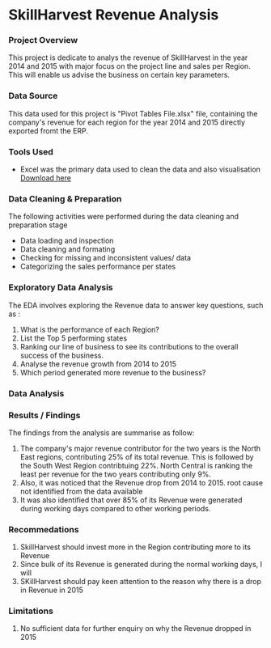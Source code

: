 # SkillHarvest Revenue Analysis

### Project Overview

This project is dedicate to analys the revenue of SkillHarvest in the year 2014 and 2015 with major focus on the project line and sales per Region. This will enable us advise the business on certain key parameters.

### Data Source

This data used for this project is "Pivot Tables File.xlsx" file, containing the company's revenue for each region for the year 2014 and 2015 directly exported fromt the ERP.

### Tools Used

- Excel was the primary data used to clean the data and also visualisation [Download here](https://www.microsoft.com/en-us/microsoft-365/excel?ocid=ORSEARCH_Bing&msockid=016f9e77d8656e9b39578a99dc6568dc)

### Data Cleaning & Preparation

The following activities were performed during the data cleaning and preparation stage

- Data loading and inspection
- Data cleaning and formating
- Checking for missing and inconsistent values/ data
- Categorizing the sales performance per states

### Exploratory Data Analysis

The EDA involves exploring the Revenue data to answer key questions, such as :

1. What is the performance of each Region?
2. List the Top 5 performing states
3. Ranking our line of business to see its contributions to the overall success of the business.
4. Analyse the revenue growth from 2014 to 2015
5. Which period generated more revenue to the business?

### Data Analysis


### Results / Findings

The findings from the analysis are summarise as follow:

 1. The company's major revenue contributor for the two years is the North East regions, contributing 25% of its total revenue. This is followed by the South West Region contribtuing 22%. North Central is ranking the least per revenue for the two years contributing only 9%.
 2. Also, it was noticed that the Revenue drop from 2014 to 2015. root cause not identified from the data available
 3. It was also identified that over 85% of its Revenue were generated during working days compared to other working periods.



### Recommedations

 1. SkillHarvest should invest more in the Region contributing more to its Revenue
 2. Since bulk of its Revenue is generated during the normal working days, I will 
 3. SKillHarvest should pay keen attention to the reason why there is a drop in Revenue in 2015

### Limitations

 1. No sufficient data for further enquiry on why the Revenue dropped in 2015

  
